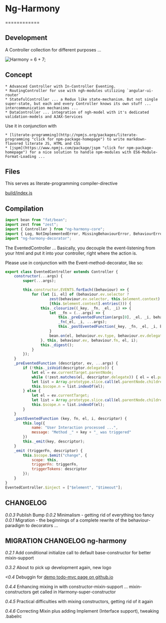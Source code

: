 # Ng-Harmony
============

## Development

A Controller collection for different purposes ...

![Harmony = 6 + 7;](logo.png "Harmony - Fire in my eyes")

## Concept

    * Advanced Controller with In-Controller Eventing.
    * RoutingController for use with ngh-modules utilizing `angular-ui-router`
    * StatefulController ... a Redux like state-mechanism. But not single super-state, but each and every Controller knows its own stuff ... intercommunication mechanisms ...
    * DataController ... integration of ngh-model with it's dedicated validation-models and AJAX-Services

Use it in conjunction with

    * [literate-programming](http://npmjs.org/packages/literate-programming "click for npm-package-homepage") to write markdown-flavored literate JS, HTML and CSS
    * [jspm](https://www.npmjs.com/package/jspm "click for npm-package-homepage") for a nice solution to handle npm-modules with ES6-Module-Format-Loading ...

## Files

This serves as literate-programming compiler-directive

[build/index.js](#Compilation "save:")

## Compilation

```javascript
import bean from "fat/bean";
import zest from "zest";
import { Controller } from "ng-harmony-core";
import { Log, NotImplementedError, MissingBehaviourError, BehaviourError, StateTransitionError } from "ng-harmony-log";
import "ng-harmony-decorator";
```

The EventedController ...
Basically, you decouple the event-listening from your html and put it into your controller, right where the action is.

Please use in conjunction with the Event-method-decorator, like so:

```javascript
export class EventedController extends Controller {
	constructor(...args) {
		super(...args);

	    this.constructor.EVENTS.forEach((behaviour) => {
			for (let [i, el] of (behaviour.ev.selector ?
					zest(behaviour.ev.selector, this.$element.context).entries() :
					[this.$element.context].entries())) {
				this._closurize((_key, _fn, _el, _i) => {
					let __fn = (...args) => {
						this._preEventedFunction(args[0], _el, _i, behaviour.ev);
						_fn(_el, _i, ...args);
						this._postEventedFunction(_key, _fn, _el, _i, behaviour.ev);
					}
					bean.on(el, behaviour.ev.type, behaviour.ev.delegate || _fn, behaviour.ev.delegate ? _fn : null);
				}, this, behaviour.ev, behaviour.fn, el, i);
				this._digest();
			}
		});
	}
	_preEventedFunction (descriptor, ev, ...args) {
        if (!this._isVoid(descriptor.delegate)) {
			let el = ev.currentTarget.parentNode;
			while (!zest.matches(el, descriptor.delegate)) { el = el.parentNode; }
			let list = Array.prototype.slice.call(el.parentNode.children);
			this.$scope.n = list.indexOf(el);
		} else {
			let el = ev.currentTarget;
			let list = Array.prototype.slice.call(el.parentNode.children);
			this.$scope.n = list.indexOf(el);
		}
	}
	_postEventedFunction (key, fn, el, i, descriptor) {
        this.log({
            name: "User Interaction processed ...",
            message: "Method _" + key + "_ was triggered"
        })
		this._emit(key, descriptor);
	}
	_emit (triggerFn, descriptor) {
		this.$scope.$emit("change", {
			scope: this,
			triggerFn: triggerFn,
			triggerTokens: descriptor
		});
	}
}
EventedController.$inject = ["$element", "$timeout"];
```

## CHANGELOG
*0.0.3* Publish Bump
*0.0.2* Minimalism - getting rid of everything too fancy
*0.0.1* Migration - the beginnings of a complete rewrite of the behaviour-paradigm to decorators ...

## MIGRATION CHANGELOG ng-harmony

*0.2.1* Add conditional initialize call to default base-constructor for better mixin-support

*0.3.2* About to pick up development again, new logo

*<0.4* Debuggin for [demo todo-mvc page on github.io](http://ng-harmony.github.io/ng-harmony)

*0.4.4* Enhancing mixing in with constructor-mixin-support ... mixin-constructors get called in Harmony-super-constructor

*0.4.5* Practical difficulties with mixing constructors, getting rid of it again

*0.4.6* Correcting Mixin plus adding Implement (Interface support), tweaking .babelrc
